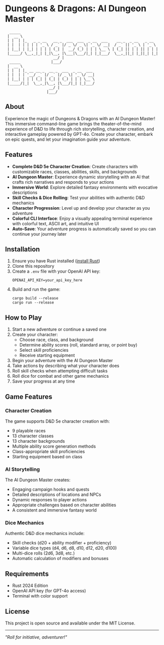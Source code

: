 # Dungeons & Dragons: AI Dungeon Master

```
  _____                                                          
 |  __ \                                                         
 | |  | |_   _ _ __   __ _  ___  ___  _ __  ___    __ _  _ __   _ __  
 | |  | | | | | '_ \ / _` |/ _ \/ _ \| '_ \/ __|  / _` || '_ \ | '_ \ 
 | |__| | |_| | | | | (_| |  __/ (_) | | | \__ \ | (_| || | | || | | |
 |_____/ \__,_|_| |_|\__, |\___|\___/|_| |_|___/  \__,_||_| |_||_| |_|
                      __/ |                                     
  _____              |___/                                      
 |  __ \                                                        
 | |  | |_ __ __ _  __ _  ___  _ __  ___                        
 | |  | | '__/ _` |/ _` |/ _ \| '_ \/ __|                       
 | |__| | | | (_| | (_| | (_) | | | \__ \                       
 |_____/|_|  \__,_|\__, |\___/|_| |_|___/                       
                    __/ |                                       
                   |___/                                        
```

## About

Experience the magic of Dungeons & Dragons with an AI Dungeon Master! This immersive command-line game brings the theater-of-the-mind experience of D&D to life through rich storytelling, character creation, and interactive gameplay powered by GPT-4o. Create your character, embark on epic quests, and let your imagination guide your adventure.

## Features

- **Complete D&D 5e Character Creation**: Create characters with customizable races, classes, abilities, skills, and backgrounds
- **AI Dungeon Master**: Experience dynamic storytelling with an AI that crafts rich narratives and responds to your actions
- **Immersive World**: Explore detailed fantasy environments with evocative descriptions
- **Skill Checks & Dice Rolling**: Test your abilities with authentic D&D mechanics
- **Character Progression**: Level up and develop your character as you adventure
- **Colorful CLI Interface**: Enjoy a visually appealing terminal experience with colorful text, ASCII art, and intuitive UI
- **Auto-Save**: Your adventure progress is automatically saved so you can continue your journey later

## Installation

1. Ensure you have Rust installed ([install Rust](https://www.rust-lang.org/tools/install))
2. Clone this repository
3. Create a `.env` file with your OpenAI API key:
   ```
   OPENAI_API_KEY=your_api_key_here
   ```
5. Build and run the game:
   ```
   cargo build --release
   cargo run --release
   ```

## How to Play

1. Start a new adventure or continue a saved one
2. Create your character:
   - Choose race, class, and background
   - Determine ability scores (roll, standard array, or point buy)
   - Select skill proficiencies
   - Receive starting equipment
3. Begin your adventure with the AI Dungeon Master
4. Take actions by describing what your character does
5. Roll skill checks when attempting difficult tasks
6. Roll dice for combat and other game mechanics
7. Save your progress at any time

## Game Features

### Character Creation
The game supports D&D 5e character creation with:
- 9 playable races
- 13 character classes
- 13 character backgrounds
- Multiple ability score generation methods
- Class-appropriate skill proficiencies
- Starting equipment based on class

### AI Storytelling
The AI Dungeon Master creates:
- Engaging campaign hooks and quests
- Detailed descriptions of locations and NPCs
- Dynamic responses to player actions
- Appropriate challenges based on character abilities
- A consistent and immersive fantasy world

### Dice Mechanics
Authentic D&D dice mechanics include:
- Skill checks (d20 + ability modifier + proficiency)
- Variable dice types (d4, d6, d8, d10, d12, d20, d100)
- Multi-dice rolls (2d6, 3d8, etc.)
- Automatic calculation of modifiers and bonuses

## Requirements

- Rust 2024 Edition
- OpenAI API key (for GPT-4o access)
- Terminal with color support

## License

This project is open source and available under the MIT License.

---

*"Roll for initiative, adventurer!"*
